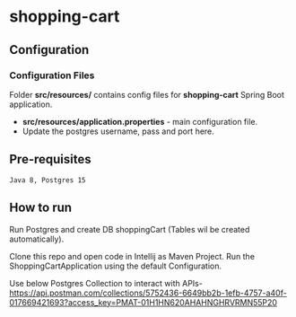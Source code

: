 # shopping-cart


## Configuration

### Configuration Files

Folder **src/resources/** contains config files for **shopping-cart** Spring Boot application.

* **src/resources/application.properties** - main configuration file. 
* Update the postgres username, pass and port here.

## Pre-requisites

    Java 8, Postgres 15

## How to run

Run Postgres and create DB shoppingCart (Tables wil be created automatically).

Clone this repo and open code in Intellij as Maven Project.
Run the ShoppingCartApplication using the default Configuration.

Use below Postgres Collection to interact with APIs- 
https://api.postman.com/collections/5752436-6649bb2b-1efb-4757-a40f-017669421693?access_key=PMAT-01H1HN620AHAHNGHRVRMN55P20
